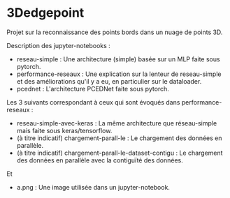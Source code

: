 # 3Dedgepoint

Projet sur la reconnaissance des points bords dans un nuage de points 3D.

Description des jupyter-notebooks :
- reseau-simple : Une architecture (simple) basée sur un MLP faite sous pytorch.
- performance-reseaux : Une explication sur la lenteur de reseau-simple et des améliorations qu'il y a eu, en particulier sur le dataloader.
- pcednet : L'architecture PCEDNet faite sous pytorch.

Les 3 suivants correspondant à ceux qui sont évoqués dans performance-reseaux :
- reseau-simple-avec-keras : La même architecture que réseau-simple mais faite sous keras/tensorflow.
- (à titre indicatif) chargement-parall-le : Le chargement des données en parallèle.
- (à titre indicatif) chargement-parall-le-dataset-contigu : Le chargement des données en parallèle avec la contiguïté des données.

Et
- a.png : Une image utilisée dans un jupyter-notebook.

